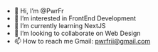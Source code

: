 - 👋 Hi, I’m @PwrFr
- 👀 I’m interested in FrontEnd Development
- 🌱 I’m currently learning NextJS
- 💞️ I’m looking to collaborate on Web Design
- 📫 How to reach me Gmail: pwrfrii@gmail.com

<!---
PwrFr/PwrFr is a ✨ special ✨ repository because its `README.md` (this file) appears on your GitHub profile.
You can click the Preview link to take a look at your changes.
--->
